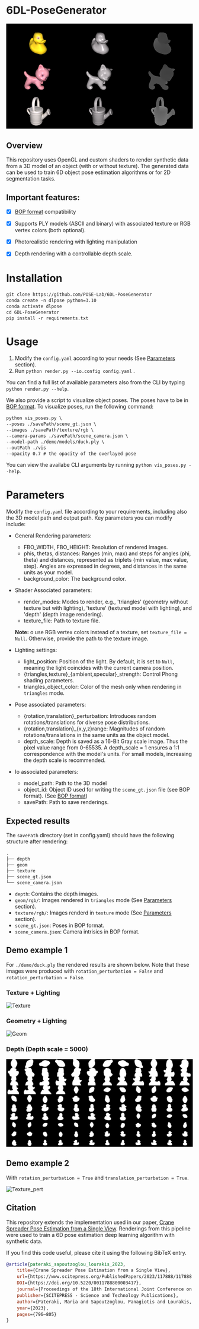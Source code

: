 # 6DL-PoseGenerator



![Splash](./demo/demo.png)
## Overview

This repository uses OpenGL and custom shaders to render synthetic data from a 3D model of an object (with or without texture). The generated data can be used to train 6D object pose estimation algorithms or for 2D segmentation tasks.

## Important features:
- [x] [BOP format](https://github.com/thodan/bop_toolkit/blob/master/docs/bop_datasets_format.md) compatibility
- [x] Supports PLY models (ASCII and binary) with associated texture or RGB vertex colors (both optional).
- [x] Photorealistic rendering with lighting manipulation
- [x] Depth rendering with a controllable depth scale.


# Installation

```
git clone https://github.com/POSE-Lab/6DL-PoseGenerator
conda create -n dlpose python=3.10
conda activate dlpose
cd 6DL-PoseGenerator
pip install -r requirements.txt
```
# Usage
1. Modify the ```config.yaml``` according to your needs (See [Parameters](#parameters) section).
2. Run ```python render.py --io.config config.yaml``` .

You can find a full list of available parameters also from the CLI by typing ```python render.py --help```.

We also provide a script to visualize object poses. The poses have to be in [BOP format](https://github.com/thodan/bop_toolkit/blob/master/docs/bop_datasets_format.md). To visualize poses, run the following command:
```
python vis_poses.py \
--poses ./savePath/scene_gt.json \
--images ./savePath/texture/rgb \
--camera-params ./savePath/scene_camera.json \
--model-path ./demo/models/duck.ply \
--outPath ./vis
--opacity 0.7 # the opacity of the overlayed pose
```
You can view the availabe CLI arguments by running ```python vis_poses.py --help```.
# Parameters

Modify the ```config.yaml``` file according to your requirements, including also the 3D model path and output path. Key parameters you can modify include:

- General Rendering parameters:
    - FBO_WIDTH, FBO_HEIGHT: Resolution of rendered images.
    - phis, thetas, distances: Ranges (min, max) and steps for angles (phi, theta) and distances, represented as triplets {min value, max value, step}. Angles are expressed in degrees, and distances in the same units as your model.
    - background_color: The background color.
- Shader Associated parameters:
    - render_modes: Modes to render, e.g., 'triangles' (geometry without texture but with lighting), 'texture' (textured model with lighting), and 'depth' (depth image rendering).
    - texture_file: Path to texture file.

    **Note:** o use RGB vertex colors instead of a texture, set ```texture_file = Null```. Otherwise, provide the path to the texture image.
- Lighting settings:
    - light_position: Position of the light. By default, it is set to ```Null```, meaning the light coincides with the current camera position.
    - {triangles,texture}_{ambient,specular}_strength: Control Phong shading parameters.
    - triangles_object_color: Color of the mesh only when rendering in ```triangles``` mode.
- Pose associated parameters:
    - {rotation,translation}_perturbation: Introduces random rotations/translations for diverse pose distributions.
    - {rotation,translation}_{x,y,z}range: Magnitudes of random rotations/translations in the same units as the object model.
    - depth_scale: Depth is saved as a 16-Bit Gray scale image. Thus the pixel value range from 0-65535. A depth_scale = 1 ensures a 1:1 correspondence with the model's units. For small models, increasing the depth scale is recommended.
- Io associated parameters:
    - model_path: Path to the 3D model
    - object_id: Object ID used for writing the ```scene_gt.json``` file (see BOP format). (See [BOP format](https://github.com/thodan/bop_toolkit/blob/master/docs/bop_datasets_format.md)) 
    - savePath: Path to save renderings.


## Expected results

The ```savePath``` directory (set in config.yaml) should have the following structure after rendering:

```
.
├── depth
├── geom
├── texture
├── scene_gt.json
└── scene_camera.json
```
- ```depth```: Contains the depth images.
- ```geom/rgb/```: Images rendered in ```triangles``` mode (See [Parameters](#parameters) section).
- ```texture/rgb/```: Images renderd in ```texture``` mode (See [Parameters](#parameters) section).
- ```scene_gt.json```: Poses in BOP format.
- ```scene_camera.json```: Camera intrisics in BOP format. 

## Demo example 1

For ```./demo/duck.ply``` the rendered results are shown below. Note that these images were produced with ```rotation_perturbation = False``` and ```rotation_perturbation = False```.
### Texture + Lighting
![Texture](./demo/montage_rgb.png)
### Geometry + Lighting
![Geom](./demo/montage_geom.png)
### Depth (Depth scale = 5000)
![Depth](./demo/montage_depth.png)


## Demo example 2

With ```rotation_perturbation = True``` and ```translation_perturbation = True```.

![Texture_pert](./demo/montage_rgb_pert.png)

## Citation

This repository extends the implementation used in our paper, [Crane Spreader Pose Estimation from a Single View](https://www.scitepress.org/PublishedPapers/2023/117888/117888.pdf). Renderings from this pipeline were used to train a 6D pose estimation deep learning algorithm with synthetic data.

If you find this code useful, please cite it using the following BibTeX entry.

```bibtex
@article{pateraki_sapoutzoglou_lourakis_2023, 
    title={Crane Spreader Pose Estimation from a Single View}, 
    url={https://www.scitepress.org/PublishedPapers/2023/117888/117888.pdf}, 
    DOI={https://doi.org/10.5220/0011788800003417}, 
    journal={Proceedings of the 18th International Joint Conference on Computer Vision, Imaging and Computer Graphics Theory and Applications}, 
    publisher={SCITEPRESS - Science and Technology Publications}, 
    author={Pateraki, Maria and Sapoutzoglou, Panagiotis and Lourakis, Manolis}, 
    year={2023}, 
    pages={796–805}
}
```
